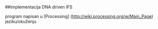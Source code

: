 ##implementacija DNA driven IFS

program napisan u  [Processing] (http://wiki.processing.org/w/Main_Page) jeziku/okuženju




